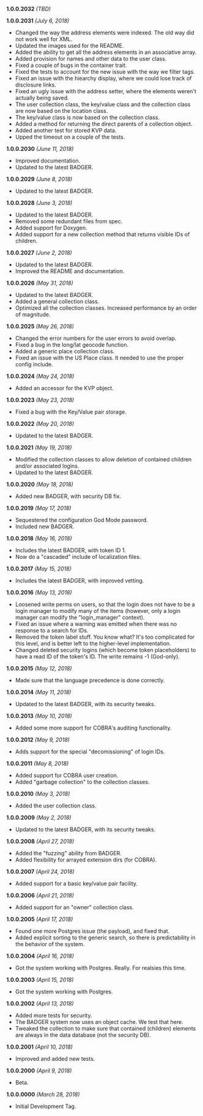 **1.0.0.2032** *(TBD)*

**1.0.0.2031** *(July 6, 2018)*

- Changed the way the address elements were indexed. The old way did not work well for XML.
- Updated the images used for the README.
- Added the ability to get all the address elements in an associative array.
- Added provision for names and other data to the user class.
- Fixed a couple of bugs in the container trait.
- Fixed the tests to account for the new issue with the way we filter tags.
- Fixed an issue with the hiearchy display, where we could lose track of disclosure links.
- Fixed an ugly issue with the address setter, where the elements weren't actually being saved.
- The user collection class, the key/value class and the collection class are now based on the location class.
- The key/value class is now based on the collection class.
- Added a method for returning the direct parents of a collection object.
- Added another test for stored KVP data.
- Upped the timeout on a couple of the tests.

**1.0.0.2030** *(June 11, 2018)*

- Improved documentation.
- Updated to the latest BADGER.

**1.0.0.2029** *(June 8, 2018)*

- Updated to the latest BADGER.

**1.0.0.2028** *(June 3, 2018)*

- Updated to the latest BADGER.
- Removed some redundant files from spec.
- Added support for Doxygen.
- Added support for a new collection method that returns visible IDs of children.

**1.0.0.2027** *(June 2, 2018)*

- Updated to the latest BADGER.
- Improved the README and documentation.

**1.0.0.2026** *(May 31, 2018)*

- Updated to the latest BADGER.
- Added a general collection class.
- Optimized all the collection classes. Increased performance by an order of magnitude.

**1.0.0.2025** *(May 26, 2018)*

- Changed the error numbers for the user errors to avoid overlap.
- Fixed a bug in the long/lat geocode function.
- Added a generic place collection class.
- Fixed an issue with the US Place class. It needed to use the proper config include.

**1.0.0.2024** *(May 24, 2018)*

- Added an accessor for the KVP object.

**1.0.0.2023** *(May 23, 2018)*

- Fixed a bug with the Key/Value pair storage.

**1.0.0.2022** *(May 20, 2018)*

- Updated to the latest BADGER.

**1.0.0.2021** *(May 19, 2018)*

- Modified the collection classes to allow deletion of contained children and/or associated logins.
- Updated to the latest BADGER.

**1.0.0.2020** *(May 18, 2018)*

- Added new BADGER, with security DB fix.

**1.0.0.2019** *(May 17, 2018)*

- Sequestered the configuration God Mode password.
- Included new BADGER.

**1.0.0.2018** *(May 16, 2018)*

- Includes the latest BADGER, with token ID 1.
- Now do a "cascaded" include of localization files.

**1.0.0.2017** *(May 15, 2018)*

- Includes the latest BADGER, with improved vetting.

**1.0.0.2016** *(May 13, 2018)*

- Loosened write perms on users, so that the login does not have to be a login manager to modify many of the items (however, only a login manager can modify the "login_manager" context).
- Fixed an issue where a warning was emitted when there was no response to a search for IDs.
- Removed the token label stuff. You know what? It's too complicated for this level, and is better left to the higher-level implementation.
- Changed deleted security logins (which become token placeholders) to have a read ID of the token's ID. The write remains -1 (God-only).

**1.0.0.2015** *(May 12, 2018)*

- Made sure that the language precedence is done correctly.

**1.0.0.2014** *(May 11, 2018)*

- Updated to the latest BADGER, with its security tweaks.

**1.0.0.2013** *(May 10, 2018)*

- Added some more support for COBRA's auditing functionality.

**1.0.0.2012** *(May 9, 2018)*

- Adds support for the special "decomissioning" of login IDs.

**1.0.0.2011** *(May 8, 2018)*

- Added support for COBRA user creation.
- Added "garbage collection" to the collection classes.

**1.0.0.2010** *(May 3, 2018)*

- Added the user collection class.

**1.0.0.2009** *(May 2, 2018)*

- Updated to the latest BADGER, with its security tweaks.

**1.0.0.2008** *(April 27, 2018)*

- Added the "fuzzing" ability from BADGER.
- Added flexibility for arrayed extension dirs (for COBRA).

**1.0.0.2007** *(April 24, 2018)*

- Added support for a basic key/value pair facility.

**1.0.0.2006** *(April 21, 2018)*

- Added support for an "owner" collection class.

**1.0.0.2005** *(April 17, 2018)*

- Found one more Postgres issue (the payload), and fixed that.
- Added explicit sorting to the generic search, so there is predictability in the behavior of the system.

**1.0.0.2004** *(April 16, 2018)*

- Got the system working with Postgres. Really. For realsies this time.

**1.0.0.2003** *(April 15, 2018)*

- Got the system working with Postgres.

**1.0.0.2002** *(April 13, 2018)*

- Added more tests for security.
- The BADGER system now uses an object cache. We test that here.
- Tweaked the collection to make sure that contained (children) elements are always in the data database (not the security DB).

**1.0.0.2001** *(April 10, 2018)*

- Improved and added new tests.

**1.0.0.2000** *(April 9, 2018)*

- Beta.

**1.0.0.0000** *(March 28, 2018)*

- Initial Development Tag.